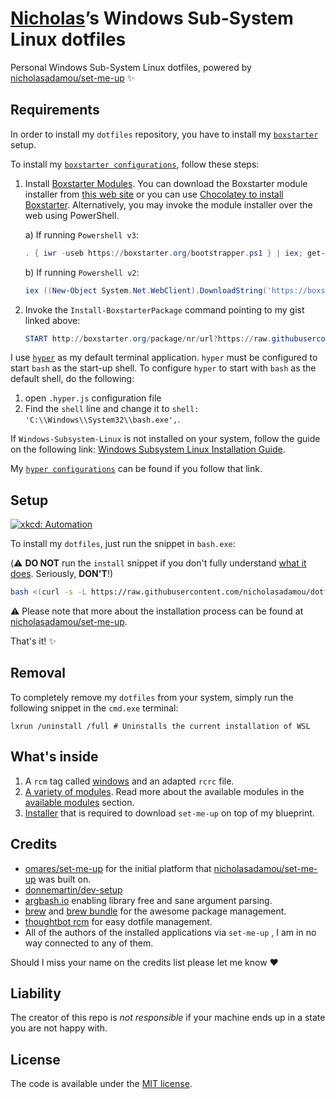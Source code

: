 # [Nicholas](https://github.com/nicholasadamou)’s Windows Sub-System Linux dotfiles

Personal Windows Sub-System Linux dotfiles, powered by [nicholasadamou/set-me-up](https://github.com/nicholasadamou/set-me-up/tree/debian) ✨

## Requirements

In order to install my `dotfiles` repository, you have to install my [`boxstarter`](http://boxstarter.org/) setup.

To install my [`boxstarter configurations`](.dotfiles/tag-windows/boxstarter), follow these steps:

1. Install [Boxstarter Modules](https://boxstarter.org/Learn/WebLauncher). You can download the Boxstarter module installer from [this web site](https://boxstarter.org/downloads/Boxstarter.2.11.0.zip) or you can use [Chocolatey to install Boxstarter](https://boxstarter.org/InstallBoxstarter). Alternatively, you may invoke the module installer over the web using PowerShell.

    a) If running `Powershell v3`:

    ```powershell
    . { iwr -useb https://boxstarter.org/bootstrapper.ps1 } | iex; get-boxstarter -Force
    ```

    b) If running `Powershell v2`:

    ```powershell
    iex ((New-Object System.Net.WebClient).DownloadString('https://boxstarter.org/bootstrapper.ps1')); get-boxstarter -Force
    ```

2. Invoke the `Install-BoxstarterPackage` command pointing to my gist linked above:

    ```powershell
    START http://boxstarter.org/package/nr/url?https://raw.githubusercontent.com/nicholasadamou/dotfiles/windows/.dotfiles/tag-windows/boxstarter
    ```

I use [`hyper`](https://hyper.is/) as my default terminal application. `hyper` must be configured to start `bash` as the start-up shell. To configure `hyper` to start with `bash` as the default shell, do the following:

1. open `.hyper.js` configuration file
2. Find the `shell` line and change it to `shell: 'C:\\Windows\\System32\\bash.exe',`.

If `Windows-Subsystem-Linux` is not installed on your system, follow the guide on the following link: [Windows Subsystem Linux Installation Guide](https://msdn.microsoft.com/en-us/commandline/wsl/install-win10#).

My [`hyper configurations`](https://gist.github.com/nicholasadamou/1c5a6c93fec9a9b6b6aa24bfc30a1e3a/raw/2a7f23903a7e2da1a1e6c7670df87af8fa26fc7e/hyper.js) can be found if you follow that link.

## Setup

[![xkcd: Automation](http://imgs.xkcd.com/comics/automation.png)](http://xkcd.com/1319/)

To install my `dotfiles`, just run the snippet in `bash.exe`:

(⚠️ **DO NOT** run the `install` snippet if you don't fully
understand [what it does](.dotfiles/modules/install.sh). Seriously, **DON'T**!)

```bash
bash <(curl -s -L https://raw.githubusercontent.com/nicholasadamou/dotfiles/windows/.dotfiles/modules/install.sh)
```

⚠️ Please note that more about the installation process can be found at [nicholasadamou/set-me-up](https://github.com/nicholasadamou/set-me-up/tree/debian).

That's it! ✨

## Removal

To completely remove my `dotfiles` from your system, simply
run the following snippet in the `cmd.exe` terminal:

`lxrun /uninstall /full # Uninstalls the current installation of WSL`

## What's inside

1.  A `rcm` tag called [windows](.dotfiles/tag-windows) and an adapted `rcrc` file.
2.  [A variety of modules](https://github.com/nicholasadamou/set-me-up/tree/debian/.dotfiles/modules). Read more about the available modules in the [available modules](https://github.com/nicholasadamou/set-me-up/tree/debian#available-modules) section.
3.  [Installer](.dotfiles/modules/install.sh) that is required to download `set-me-up` on top of my blueprint.

## Credits

-   [omares/set-me-up](https://github.com/omares/set-me-up) for the initial platform that [nicholasadamou/set-me-up](https://github.com/nicholasadamou/set-me-up/tree/debian) was built on.
-   [donnemartin/dev-setup](https://github.com/donnemartin/dev-setup)
-   [argbash.io](https://argbash.io/) enabling library free and sane argument parsing.
-   [brew](https://brew.sh/) and [brew bundle](https://github.com/Homebrew/homebrew-bundle) for the awesome package management.
-   [thoughtbot rcm](https://github.com/thoughtbot/rcm) for easy dotfile management.
-   All of the authors of the installed applications via `set-me-up` , I am in no way connected to any of them.

Should I miss your name on the credits list please let me know :heart:

## Liability

The creator of this repo is _not responsible_ if your machine ends up in a state you are not happy with.

## License

The code is available under the [MIT license](LICENSE.txt).
